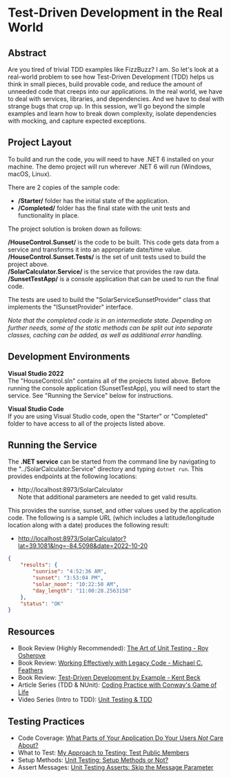 # Test-Driven Development in the Real World

## Abstract  
Are you tired of trivial TDD examples like FizzBuzz? I am. So let's look at a real-world problem to see how Test-Driven Development (TDD) helps us think in small pieces, build provable code, and reduce the amount of unneeded code that creeps into our applications. In the real world, we have to deal with services, libraries, and dependencies. And we have to deal with strange bugs that crop up. In this session, we'll go beyond the simple examples and learn how to break down complexity, isolate dependencies with mocking, and capture expected exceptions.  

## Project Layout
To build and run the code, you will need to have .NET 6 installed on your machine. The demo project will run wherever .NET 6 will run (Windows, macOS, Linux).

There are 2 copies of the sample code:  
* **/Starter/** folder has the initial state of the application.  
* **/Completed/** folder has the final state with the unit tests and functionality in place.

The project solution is broken down as follows:  

**/HouseControl.Sunset/** is the code to be built. This code gets data from a service and transforms it into an appropriate date/time value.  
**/HouseControl.Sunset.Tests/** is the set of unit tests used to build the project above.  
**/SolarCalculator.Service/** is the service that provides the raw data.  
**/SunsetTestApp/** is a console application that can be used to run the final code.

The tests are used to build the "SolarServiceSunsetProvider" class that implements the "ISunsetProvider" interface.

*Note that the completed code is in an intermediate state. Depending on further needs, some of the static methods can be split out into separate classes, caching can be added, as well as additional error handling.*

## Development Environments
**Visual Studio 2022**  
The "HouseControl.sln" contains all of the projects listed above. Before running the console application (SunsetTestApp), you will need to start the service. See "Running the Service" below for instructions.

**Visual Studio Code**  
If you are using Visual Studio code, open the "Starter" or "Completed" folder to have access to all of the projects listed above.

## Running the Service
The **.NET service** can be started from the command line by navigating to the "../SolarCalculator.Service" directory and typing `dotnet run`. This provides endpoints at the following locations:

* http://localhost:8973/SolarCalculator  
Note that additional parameters are needed to get valid results.
  
This provides the sunrise, sunset, and other values used by the application code. The following is a sample URL (which includes a latitude/longitude location along with a date) produces the following result:

* [http://localhost:8973/SolarCalculator?lat=39.1081&lng=-84.5098&date=2022-10-20](http://localhost:8973/SolarCalculator?lat=39.1081&lng=-84.5098&date=2022-10-20
)  

```json
{
    "results": {
        "sunrise": "4:52:36 AM",
        "sunset": "3:53:04 PM",
        "solar_noon": "10:22:50 AM",
        "day_length": "11:00:28.2563158"
    },
    "status": "OK"
}
```

## Resources
* Book Review (Highly Recommended): [The Art of Unit Testing - Roy Osherove](http://jeremybytes.blogspot.com/2015/06/book-review-art-of-unit-testing-with.html)  
* Book Review: [Working Effectively with Legacy Code - Michael C. Feathers](http://jeremybytes.blogspot.com/2013/02/book-review-working-effectively-with.html)  
* Book Review: [Test-Driven Development by Example - Kent Beck](http://jeremybytes.blogspot.com/2013/03/book-review-test-driven-development-by.html)  
* Article Series (TDD & NUnit): [Coding Practice with Conway's Game of Life](http://www.jeremybytes.com/Downloads.aspx#ConwayTDD)  
* Video Series (Intro to TDD): [Unit Testing & TDD](https://www.youtube.com/watch?v=l4xhTq4qmC0&list=PLdbkZkVDyKZXqPu-xDFkzuP66QijGeewz)  

## Testing Practices  
* Code Coverage: [What Parts of Your Application Do Your Users *Not* Care About?](http://jeremybytes.blogspot.com/2015/02/unit-test-coverage-what-parts-of-your.html)  
* What to Test: [My Approach to Testing: Test Public Members](http://jeremybytes.blogspot.com/2015/04/my-approach-to-testing-test-public.html)  
* Setup Methods: [Unit Testing: Setup Methods or Not?](http://jeremybytes.blogspot.com/2015/06/unit-testing-setup-methods-or-not.html)  
* Assert Messages: [Unit Testing Asserts: Skip the Message Parameter](http://jeremybytes.blogspot.com/2015/07/unit-testing-asserts-skip-message.html)  